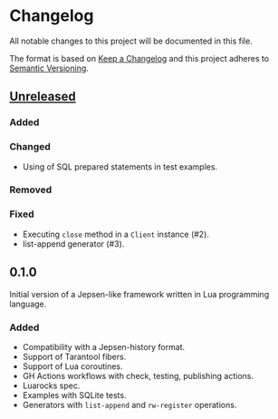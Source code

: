 # Changelog

All notable changes to this project will be documented in this file.

The format is based on [Keep a Changelog](https://keepachangelog.com/en/1.0.0/)
and this project adheres to [Semantic Versioning](https://semver.org/spec/v2.0.0.html).

## [Unreleased]

### Added

### Changed

- Using of SQL prepared statements in test examples.

### Removed

### Fixed

- Executing `close` method in a `Client` instance (#2).
- list-append generator (#3).

[Unreleased]: https://github.com/ligurio/molly/compare/0.1.0...HEAD

## 0.1.0

Initial version of a Jepsen-like framework written in Lua programming language.

### Added

- Compatibility with a Jepsen-history format.
- Support of Tarantool fibers.
- Support of Lua coroutines.
- GH Actions workflows with check, testing, publishing actions.
- Luarocks spec.
- Examples with SQLite tests.
- Generators with `list-append` and `rw-register` operations.
